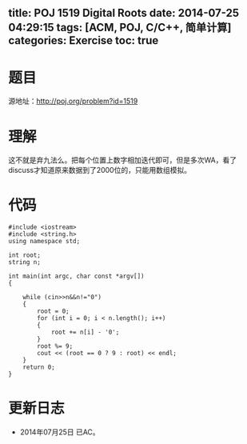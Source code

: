title: POJ 1519 Digital Roots
date: 2014-07-25 04:29:15
tags: [ACM, POJ, C/C++, 简单计算]
categories: Exercise
toc: true
---
# 题目
源地址：http://poj.org/problem?id=1519

# 理解
这不就是弃九法么。把每个位置上数字相加迭代即可，但是多次WA，看了discuss才知道原来数据到了2000位的，只能用数组模拟。

<!-- more -->

# 代码
```
#include <iostream>
#include <string.h>
using namespace std;

int root;
string n;

int main(int argc, char const *argv[])
{

    while (cin>>n&&n!="0")
    {
        root = 0;
        for (int i = 0; i < n.length(); i++)
        {
            root += n[i] - '0';
        }
        root %= 9;
        cout << (root == 0 ? 9 : root) << endl;
    }
    return 0;
}
```

# 更新日志
- 2014年07月25日 已AC。